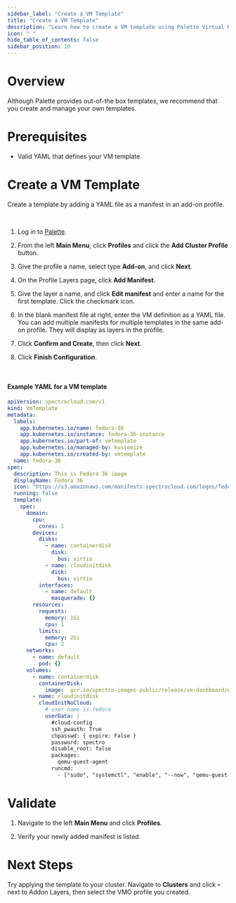 ```yaml
---
sidebar_label: "Create a VM Template"
title: "Create a VM Template"
description: "Learn how to create a VM template using Palette Virtual Machine Orchestrator."
icon: " "
hide_table_of_contents: false
sidebar_position: 10
---
```






# Overview

Although Palette provides out-of-the box templates, we recommend that you create and manage your own templates.

# Prerequisites

- Valid YAML that defines your VM template.

# Create a VM Template

Create a template by adding a YAML file as a manifest in an add-on profile.

<br />

1. Log in to [Palette](https://console.spectrocloud.com).


2. From the left **Main Menu**, click **Profiles** and click the **Add Cluster Profile** button. 


3. Give the profile a name, select type **Add-on**, and click **Next**.


4. On the Profile Layers page, click **Add Manifest**. 


5. Give the layer a name, and click **Edit manifest** and enter a name for the first template. Click the checkmark icon.


6. In the blank manifest file at right, enter the VM definition as a YAML file. You can add multiple manifests for multiple templates in the same add-on profile. They will display as layers in the profile.


7. Click **Confirm and Create**, then click **Next**.


8. Click **Finish Configuration**. 

<br /> 

#### Example YAML for a VM template


```yaml
apiVersion: spectrocloud.com/v1
kind: VmTemplate
metadata:
  labels:
    app.kubernetes.io/name: fedora-36
    app.kubernetes.io/instance: fedora-36-instance
    app.kubernetes.io/part-of: vmtemplate
    app.kubernetes.io/managed-by: kustomize
    app.kubernetes.io/created-by: vmtemplate
  name: fedora-36
spec:
  description: This is Fedora 36 image
  displayName: Fedora 36
  icon: "https://s3.amazonaws.com/manifests.spectrocloud.com/logos/fedora.png"
  running: false
  template:
    spec:
      domain:
        cpu:
          cores: 1
        devices:
          disks:
            - name: containerdisk
              disk:
                bus: virtio
            - name: cloudinitdisk
              disk:
                bus: virtio
          interfaces:
            - name: default
              masquerade: {}
        resources:
          requests:
            memory: 1Gi
            cpu: 1
          limits:
            memory: 2Gi
            cpu: 2
      networks:
        - name: default
          pod: {}
      volumes:
        - name: containerdisk
          containerDisk:
            image:  gcr.io/spectro-images-public/release/vm-dashboard/os/fedora-container-disk:36
        - name: cloudinitdisk
          cloudInitNoCloud:
            # user name is fedora
            userData: |
              #cloud-config
              ssh_pwauth: True
              chpasswd: { expire: False }
              password: spectro
              disable_root: false
              packages:
                qemu-guest-agent
              runcmd:
                - ["sudo", "systemctl", "enable", "--now", "qemu-guest-agent"]
```


# Validate

1. Navigate to the left **Main Menu** and click **Profiles**. 


2. Verify your newly added manifest is listed. 

# Next Steps

Try applying the template to your cluster. Navigate to **Clusters** and click `+` next to Addon Layers, then select the VMO profile you created.
